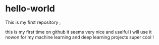 # hello-world
This is my first repository ; 

this is my first time on github it seems very nice and uselful i will use it nowon for my machine learning and deep learning projects super cool ! 
